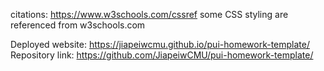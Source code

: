 citations: https://www.w3schools.com/cssref
some CSS styling are referenced from w3schools.com

Deployed website: https://jiapeiwcmu.github.io/pui-homework-template/
Repository link: https://github.com/JiapeiwCMU/pui-homework-template/